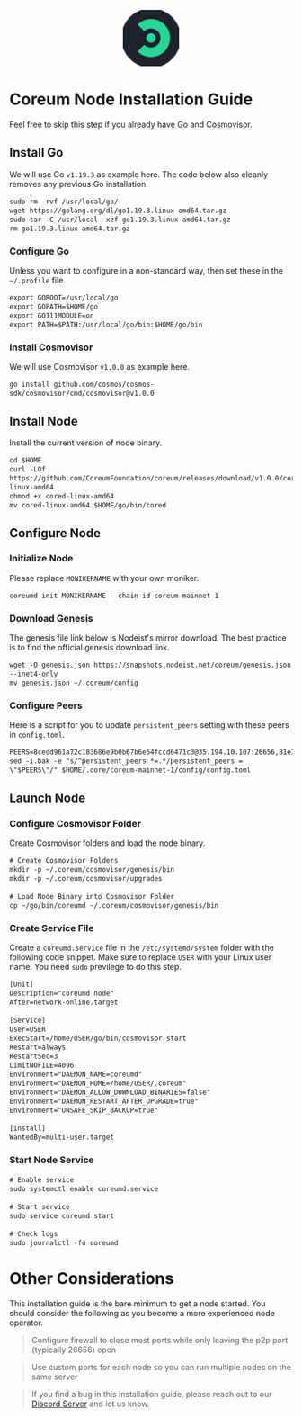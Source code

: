<p align="center">
  <img height="100" height="auto" src="https://raw.githubusercontent.com/Nodeist/Kurulumlar/main/logos/coreum.png">
</p>



# Coreum Node Installation Guide
Feel free to skip this step if you already have Go and Cosmovisor.


## Install Go
We will use Go `v1.19.3` as example here. The code below also cleanly removes any previous Go installation.

```
sudo rm -rvf /usr/local/go/
wget https://golang.org/dl/go1.19.3.linux-amd64.tar.gz
sudo tar -C /usr/local -xzf go1.19.3.linux-amd64.tar.gz
rm go1.19.3.linux-amd64.tar.gz
```

### Configure Go
Unless you want to configure in a non-standard way, then set these in the `~/.profile` file.

```
export GOROOT=/usr/local/go
export GOPATH=$HOME/go
export GO111MODULE=on
export PATH=$PATH:/usr/local/go/bin:$HOME/go/bin
```


### Install Cosmovisor
We will use Cosmovisor `v1.0.0` as example here.

```
go install github.com/cosmos/cosmos-sdk/cosmovisor/cmd/cosmovisor@v1.0.0
```

## Install Node
Install the current version of node binary.

```
cd $HOME
curl -LOf https://github.com/CoreumFoundation/coreum/releases/download/v1.0.0/cored-linux-amd64
chmod +x cored-linux-amd64
mv cored-linux-amd64 $HOME/go/bin/cored
```

## Configure Node
### Initialize Node
Please replace `MONIKERNAME` with your own moniker.

```
coreumd init MONIKERNAME --chain-id coreum-mainnet-1
```

### Download Genesis
The genesis file link below is Nodeist's mirror download. The best practice is to find the official genesis download link.

```
wget -O genesis.json https://snapshots.nodeist.net/coreum/genesis.json --inet4-only
mv genesis.json ~/.coreum/config
```

### Configure Peers
Here is a script for you to update `persistent_peers` setting with these peers in `config.toml`.
```
PEERS=8cedd961a72c183686e9b0b67b6e54fccd6471c3@35.194.10.107:26656,81e76bc013acbb2048e7acfb2ab04d80732a3699@34.122.166.246:26656,55cec213e8f3738d2642147d857afab93b1a4ef6@34.172.192.61:26656,62b207017a272a1452ebe7e67018a4f6be1146d8@34.172.201.60:26656,094189cad7921baf44c280ee8efed959869f3a22@34.66.215.21:26656,d65085259afd2065796bba7430d61fe85042e1c3@190.92.219.25:26656,eeb17ff4b1dad8d20fdafc339c277f7a624bb84a@35.238.253.76:26656,92b67a34dbda739a92cd04561ac8c33bfa858477@34.67.59.88:26656,2505072cc9586c0c4fafa092a2352123d8c12936@34.28.225.76:26656
sed -i.bak -e "s/^persistent_peers *=.*/persistent_peers = \"$PEERS\"/" $HOME/.core/coreum-mainnet-1/config/config.toml
```

## Launch Node
### Configure Cosmovisor Folder
Create Cosmovisor folders and load the node binary.

```
# Create Cosmovisor Folders
mkdir -p ~/.coreum/cosmovisor/genesis/bin
mkdir -p ~/.coreum/cosmovisor/upgrades

# Load Node Binary into Cosmovisor Folder
cp ~/go/bin/coreumd ~/.coreum/cosmovisor/genesis/bin
```

### Create Service File
Create a `coreumd.service` file in the `/etc/systemd/system` folder with the following code snippet. Make sure to replace `USER` with your Linux user name. You need `sudo` previlege to do this step.

```
[Unit]
Description="coreumd node"
After=network-online.target

[Service]
User=USER
ExecStart=/home/USER/go/bin/cosmovisor start
Restart=always
RestartSec=3
LimitNOFILE=4096
Environment="DAEMON_NAME=coreumd"
Environment="DAEMON_HOME=/home/USER/.coreum"
Environment="DAEMON_ALLOW_DOWNLOAD_BINARIES=false"
Environment="DAEMON_RESTART_AFTER_UPGRADE=true"
Environment="UNSAFE_SKIP_BACKUP=true"

[Install]
WantedBy=multi-user.target
```

### Start Node Service
```
# Enable service
sudo systemctl enable coreumd.service

# Start service
sudo service coreumd start

# Check logs
sudo journalctl -fu coreumd
```

# Other Considerations
This installation guide is the bare minimum to get a node started. You should consider the following as you become a more experienced node operator.



> Configure firewall to close most ports while only leaving the p2p port (typically 26656) open

> Use custom ports for each node so you can run multiple nodes on the same server

> If you find a bug in this installation guide, please reach out to our [Discord Server](https://discord.gg/yV2nEunsTY) and let us know.
